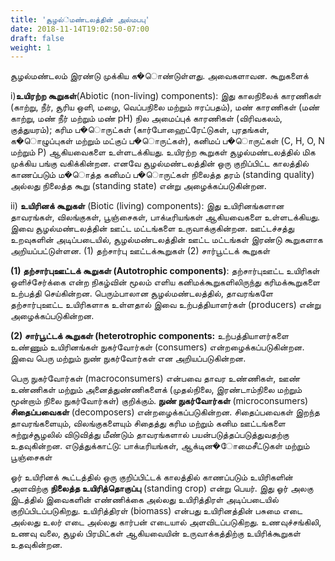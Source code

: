 ```yaml
---
title: 'சூழல்்மண்டலத்தின் அல்மபபு'
date: 2018-11-14T19:02:50-07:00
draft: false
weight: 1
---
```

சூழல்மண்டலம் இரண்டு முக்கிய க�ொண்டுள்ளது. அவைகளாவன. கூறுகளைக்

i)**உயிரற்ற கூறுகள்**(Abiotic (non-living) components): இது காலநிலைக் காரணிகள் (காற்று, நீர், சூரிய ஒளி, மழை, வெப்பநிலை மற்றும் ஈரப்பதம்), மண் காரணிகள் (மண் காற்று, மண் நீர் மற்றும் மண் pH) நில அமைப்புக் காரணிகள் (விரிவகலம், குத்துயரம்); கரிம ப�ொருட்கள் (கார்போஹைட்ரேட்டுகள், புரதங்கள், க�ொழுப்புகள் மற்றும் மட்குப் ப�ொருட்கள்), கனிமப் ப�ொருட்கள் (C, H, O, N மற்றும் P) ஆகியவைகளை உள்ளடக்கியது. உயிரற்ற கூறுகள் சூழல்மண்டலத்தில் மிக முக்கிய பங்கு வகிக்கின்றன. எனவே சூழல்மண்டலத்தின் ஒரு குறிப்பிட்ட காலத்தில் காணப்படும் ம�ொத்த கனிமப் ப�ொருட்கள் நிலைத்த தரம் (standing quality) அல்லது நிலைத்த கூறு (standing state) என்று அழைக்கப்படுகின்றன.

ii) **உயிரினக் கூறுகள்** (Biotic (living) components): இது உயிரினங்களான தாவரங்கள், விலங்குகள், பூஞ்சைகள், பாக்டீரியங்கள் ஆகியவைகளை உள்ளடக்கியது. இவை சூழல்மண்டலத்தின் ஊட்ட மட்டங்களை உருவாக்குகின்றன. ஊட்டச்சத்து உறவுகளின் அடிப்படையில், சூழல்மண்டலத்தின் ஊட்ட மட்டங்கள் இரண்டு கூறுகளாக அறியப்பட்டுள்ளன. (1) தற்சார்பு ஊட்டக்கூறுகள் (2) சார்பூட்டக் கூறுகள்

**(1) தற்சார்புஊட்டக் கூறுகள் (Autotrophic components)**: தற்சார்புஊட்ட உயிரிகள் ஒளிச்சேர்க்கை என்ற நிகழ்வின் மூலம் எளிய கனிமக்கூறுகளிலிருந்து கரிமக்கூறுகளை உற்பத்தி செய்கின்றன. பெரும்பாலான சூழல்மண்டலத்தில், தாவரங்களே தற்சார்புஊட்ட உயிரிகளாக உள்ளதால் இவை உற்பத்தியாளர்கள் (producers) என்று அழைக்கப்படுகின்றன.

**(2) சார்பூட்டக் கூறுகள் (heterotrophic components:** உற்பத்தியாளர்களை உண்ணும் உயிரினங்கள் நுகர்வோர்கள் (consumers) என்றழைக்கப்படுகின்றன. இவை பெரு மற்றும் நுண் நுகர்வோர்கள் என அறியப்படுகின்றன.

பெரு நுகர்வோர்கள் (macroconsumers) என்பவை தாவர உண்ணிகள், ஊண் உண்ணிகள் மற்றும் அனைத்துண்ணிகளைக் (முதல்நிலை, இரண்டாம்நிலை மற்றும் மூன்றாம் நிலை நுகர்வோர்கள்) குறிக்கும். **நுண் நுகர்வோர்கள்** (microconsumers) **சிதைப்பவைகள்** (decomposers) என்றழைக்கப்படுகின்றன. சிதைப்பவைகள் இறந்த தாவரங்களையும், விலங்குகளையும் சிதைத்து கரிம மற்றும் கனிம ஊட்டங்களை சுற்றுச்சூழலில் விடுவித்து மீண்டும் தாவரங்களால் பயன்படுத்தப்படுத்துவதற்கு உதவுகின்றன. எடுத்துக்காட்டு: பாக்டீரியங்கள், ஆக்டின�ோமைசீட்டுகள் மற்றும் பூஞ்சைகள்

ஓர் உயிரினக் கூட்டத்தில் ஒரு குறிப்பிட்டக் காலத்தில் காணப்படும் உயிரிகளின் அளவிற்கு **நிலைத்த உயிரித்தொகுப்பு** (standing crop) என்று பெயர். இது ஓர் அலகு இடத்தில் இவைகளின் எண்ணிக்கை அல்லது உயிரித்திரள் அடிப்படையில் குறிப்பிடப்படுகிறது. உயிரித்திரள் (biomass) என்பது உயிரினத்தின் பசுமை எடை அல்லது உலர் எடை அல்லது கார்பன் எடையால் அளவிடப்படுகிறது. உணவுச்சங்கிலி, உணவு வலை, சூழல் பிரமிட்கள் ஆகியவையின் உருவாக்கத்திற்கு உயிரிக்கூறுகள் உதவுகின்றன.